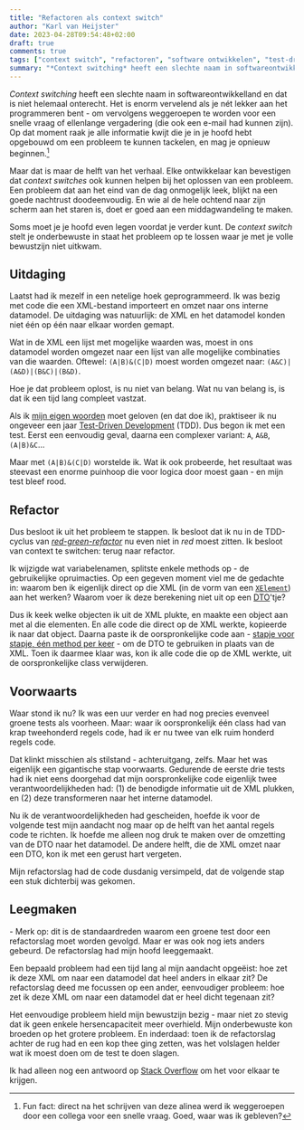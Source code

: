 ```yaml
---
title: "Refactoren als context switch"
author: "Karl van Heijster"
date: 2023-04-28T09:54:48+02:00
draft: true
comments: true
tags: ["context switch", "refactoren", "software ontwikkelen", "test-driven development"]
summary: "*Context switching* heeft een slechte naam in softwareontwikkelland en dat is niet helemaal onterecht. Het is enorm vervelend als je nét lekker aan het programmeren bent - om vervolgens weggeroepen te worden voor een snelle vraag of ellenlange vergadering (die ook een e-mail had kunnen zijn). Op dat moment raak je alle informatie kwijt die je in je hoofd hebt opgebouwd om een probleem te kunnen tackelen, en mag je opnieuw beginnen. Maar dat is maar de helft van het verhaal."
---
```


*Context switching* heeft een slechte naam in softwareontwikkelland en dat is niet helemaal onterecht. Het is enorm vervelend als je nét lekker aan het programmeren bent - om vervolgens weggeroepen te worden voor een snelle vraag of ellenlange vergadering (die ook een e-mail had kunnen zijn). Op dat moment raak je alle informatie kwijt die je in je hoofd hebt opgebouwd om een probleem te kunnen tackelen, en mag je opnieuw beginnen.[^1]


Maar dat is maar de helft van het verhaal. Elke ontwikkelaar kan bevestigen dat *context switches* ook kunnen helpen bij het oplossen van een probleem. Een probleem dat aan het eind van de dag onmogelijk leek, blijkt na een goede nachtrust doodeenvoudig. En wie al de hele ochtend naar zijn scherm aan het staren is, doet er goed aan een middagwandeling te maken. 


Soms moet je je hoofd even legen voordat je verder kunt. De *context switch* stelt je onderbewuste in staat het probleem op te lossen waar je met je volle bewustzijn niet uitkwam.


## Uitdaging


Laatst had ik mezelf in een netelige hoek geprogrammeerd. Ik was bezig met code die een XML-bestand importeert en omzet naar ons interne datamodel. De uitdaging was natuurlijk: de XML en het datamodel konden niet één op één naar elkaar worden gemapt. 


Wat in de XML een lijst met mogelijke waarden was, moest in ons datamodel worden omgezet naar een lijst van alle mogelijke combinaties van die waarden. Oftewel: `(A|B)&(C|D)` moest worden omgezet naar: `(A&C)|(A&D)|(B&C)|(B&D)`.


Hoe je dat probleem oplost, is nu niet van belang. Wat nu van belang is, is dat ik een tijd lang compleet vastzat.


Als ik [mijn eigen woorden](/blog/22/06/mijn-eerste-testgedreven-stapjes/) moet geloven (en dat doe ik), praktiseer ik nu ongeveer een jaar [Test-Driven Development](/tags/test-driven-development/) (TDD). Dus begon ik met een test. Eerst een eenvoudig geval, daarna een complexer variant: `A`, `A&B`, `(A|B)&C`... 


Maar met `(A|B)&(C|D)` worstelde ik. Wat ik ook probeerde, het resultaat was steevast een enorme puinhoop die voor logica door moest gaan - en mijn test bleef rood.


## Refactor


Dus besloot ik uit het probleem te stappen. Ik besloot dat ik nu in de TDD-cyclus van [*red-green-refactor*](/blog/22/03/agile-en-test-driven-development/) nu even niet in *red* moest zitten. Ik besloot van context te switchen: terug naar refactor.


Ik wijzigde wat variabelenamen, splitste enkele methods op - de gebruikelijke opruimacties. Op een gegeven moment viel me de gedachte in: waarom ben ik eigenlijk direct op die XML (in de vorm van een [`XElement`](https://learn.microsoft.com/en-us/dotnet/api/system.xml.linq.xelement?view=net-7.0)) aan het werken? Waarom voer ik deze berekening niet uit op een [DTO](https://en.wikipedia.org/wiki/Data_transfer_object)'tje? 


Dus ik keek welke objecten ik uit de XML plukte, en maakte een object aan met al die elementen. En alle code die direct op de XML werkte, kopieerde ik naar dat object. Daarna paste ik de oorspronkelijke code aan - [stapje voor stapje, één method per keer](/blog/22/08/twee-stijlen-van-refactoren/) - om de DTO te gebruiken in plaats van de XML. Toen ik daarmee klaar was, kon ik alle code die op de XML werkte, uit de oorspronkelijke class verwijderen.


## Voorwaarts


Waar stond ik nu? Ik was een uur verder en had nog precies evenveel groene tests als voorheen. Maar: waar ik oorspronkelijk één class had van krap tweehonderd regels code, had ik er nu twee van elk ruim honderd regels code. 


Dat klinkt misschien als stilstand - achteruitgang, zelfs. Maar het was eigenlijk een gigantische stap voorwaarts. Gedurende de eerste drie tests had ik niet eens doorgehad dat mijn oorspronkelijke code eigenlijk twee verantwoordelijkheden had: (1) de benodigde informatie uit de XML plukken, en (2) deze transformeren naar het interne datamodel.


Nu ik de verantwoordelijkheden had gescheiden, hoefde ik voor de volgende test mijn aandacht nog maar op de helft van het aantal regels code te richten. Ik hoefde me alleen nog druk te maken over de omzetting van de DTO naar het datamodel. De andere helft, die de XML omzet naar een DTO, kon ik met een gerust hart vergeten. 


Mijn refactorslag had de code dusdanig versimpeld, dat de volgende stap een stuk dichterbij was gekomen. 


## Leegmaken


\- Merk op: dit is de standaardreden waarom een groene test door een refactorslag moet worden gevolgd. Maar er was ook nog iets anders gebeurd. De refactorslag had mijn hoofd leeggemaakt.


Een bepaald probleem had een tijd lang al mijn aandacht opgeëist: hoe zet ik deze XML om naar een datamodel dat heel anders in elkaar zit? De refactorslag deed me focussen op een ander, eenvoudiger probleem: hoe zet ik deze XML om naar een datamodel dat er heel dicht tegenaan zit?


Het eenvoudige probleem hield mijn bewustzijn bezig - maar niet zo stevig dat ik geen enkele hersencapaciteit meer overhield. Mijn onderbewuste kon broeden op het grotere probleem. En inderdaad: toen ik de refactorslag achter de rug had en een kop thee ging zetten, was het volslagen helder wat ik moest doen om de test te doen slagen.


Ik had alleen nog een antwoord op [Stack Overflow](https://stackoverflow.com/questions/64955703/how-to-get-a-cartesian-product-of-a-list-containing-lists) om het voor elkaar te krijgen.


[^1]: Fun fact: direct na het schrijven van deze alinea werd ik weggeroepen door een collega voor een snelle vraag. Goed, waar was ik gebleven?

